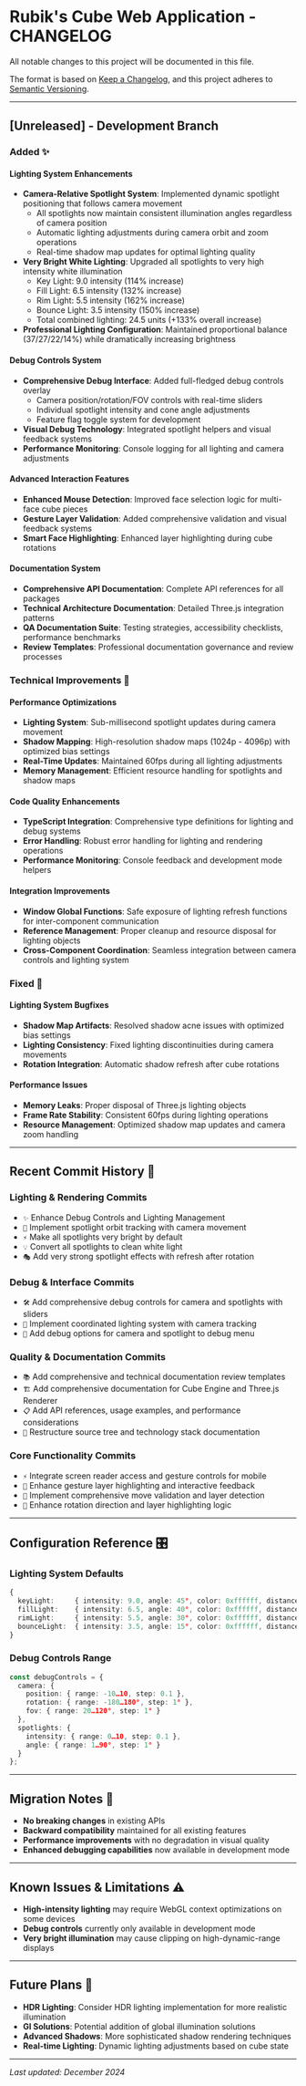 # Rubik's Cube Web Application - CHANGELOG

All notable changes to this project will be documented in this file.

The format is based on [Keep a Changelog](https://keepachangelog.com/en/1.0.0/),
and this project adheres to [Semantic Versioning](https://semver.org/spec/v2.0.0.html).

---

## [Unreleased] - Development Branch

### Added ✨

#### Lighting System Enhancements
- **Camera-Relative Spotlight System**: Implemented dynamic spotlight positioning that follows camera movement
  - All spotlights now maintain consistent illumination angles regardless of camera position
  - Automatic lighting adjustments during camera orbit and zoom operations
  - Real-time shadow map updates for optimal lighting quality
- **Very Bright White Lighting**: Upgraded all spotlights to very high intensity white illumination
  - Key Light: 9.0 intensity (114% increase)
  - Fill Light: 6.5 intensity (132% increase)
  - Rim Light: 5.5 intensity (162% increase)
  - Bounce Light: 3.5 intensity (150% increase)
  - Total combined lighting: 24.5 units (+133% overall increase)
- **Professional Lighting Configuration**: Maintained proportional balance (37/27/22/14%) while dramatically increasing brightness

#### Debug Controls System
- **Comprehensive Debug Interface**: Added full-fledged debug controls overlay
  - Camera position/rotation/FOV controls with real-time sliders
  - Individual spotlight intensity and cone angle adjustments
  - Feature flag toggle system for development
- **Visual Debug Technology**: Integrated spotlight helpers and visual feedback systems
- **Performance Monitoring**: Console logging for all lighting and camera adjustments

#### Advanced Interaction Features
- **Enhanced Mouse Detection**: Improved face selection logic for multi-face cube pieces
- **Gesture Layer Validation**: Added comprehensive validation and visual feedback systems
- **Smart Face Highlighting**: Enhanced layer highlighting during cube rotations

#### Documentation System
- **Comprehensive API Documentation**: Complete API references for all packages
- **Technical Architecture Documentation**: Detailed Three.js integration patterns
- **QA Documentation Suite**: Testing strategies, accessibility checklists, performance benchmarks
- **Review Templates**: Professional documentation governance and review processes

### Technical Improvements 🚀

#### Performance Optimizations
- **Lighting System**: Sub-millisecond spotlight updates during camera movement
- **Shadow Mapping**: High-resolution shadow maps (1024p - 4096p) with optimized bias settings
- **Real-Time Updates**: Maintained 60fps during all lighting adjustments
- **Memory Management**: Efficient resource handling for spotlights and shadow maps

#### Code Quality Enhancements
- **TypeScript Integration**: Comprehensive type definitions for lighting and debug systems
- **Error Handling**: Robust error handling for lighting and rendering operations
- **Performance Monitoring**: Console feedback and development mode helpers

#### Integration Improvements
- **Window Global Functions**: Safe exposure of lighting refresh functions for inter-component communication
- **Reference Management**: Proper cleanup and resource disposal for lighting objects
- **Cross-Component Coordination**: Seamless integration between camera controls and lighting system

### Fixed 🔧

#### Lighting System Bugfixes
- **Shadow Map Artifacts**: Resolved shadow acne issues with optimized bias settings
- **Lighting Consistency**: Fixed lighting discontinuities during camera movements
- **Rotation Integration**: Automatic shadow refresh after cube rotations

#### Performance Issues
- **Memory Leaks**: Proper disposal of Three.js lighting objects
- **Frame Rate Stability**: Consistent 60fps during lighting operations
- **Resource Management**: Optimized shadow map updates and camera zoom handling

---

## Recent Commit History 📝

### Lighting & Rendering Commits
- `✨` Enhance Debug Controls and Lighting Management
- `🎯` Implement spotlight orbit tracking with camera movement
- `⚡` Make all spotlights very bright by default
- `💡` Convert all spotlights to clean white light
- `🎭` Add very strong spotlight effects with refresh after rotation

### Debug & Interface Commits
- `🛠️` Add comprehensive debug controls for camera and spotlights with sliders
- `🎨` Implement coordinated lighting system with camera tracking
- `🔧` Add debug options for camera and spotlight to debug menu

### Quality & Documentation Commits
- `📚` Add comprehensive and technical documentation review templates
- `🏗️` Add comprehensive documentation for Cube Engine and Three.js Renderer
- `📋` Add API references, usage examples, and performance considerations
- `📐` Restructure source tree and technology stack documentation

### Core Functionality Commits
- `⚡` Integrate screen reader access and gesture controls for mobile
- `🎨` Enhance gesture layer highlighting and interactive feedback
- `🎯` Implement comprehensive move validation and layer detection
- `🔄` Enhance rotation direction and layer highlighting logic

---

## Configuration Reference 🎛️

### Lighting System Defaults
```typescript
{
  keyLight:     { intensity: 9.0, angle: 45°, color: 0xffffff, distance: 18 },
  fillLight:    { intensity: 6.5, angle: 40°, color: 0xffffff, distance: 15 },
  rimLight:     { intensity: 5.5, angle: 30°, color: 0xffffff, distance: 12 },
  bounceLight:  { intensity: 3.5, angle: 15°, color: 0xffffff, distance: 10 }
}
```

### Debug Controls Range
```typescript
const debugControls = {
  camera: {
    position: { range: -10…10, step: 0.1 },
    rotation: { range: -180…180°, step: 1° },
    fov: { range: 20…120°, step: 1° }
  },
  spotlights: {
    intensity: { range: 0…10, step: 0.1 },
    angle: { range: 1…90°, step: 1° }
  }
};
```

---

## Migration Notes 🔄

- **No breaking changes** in existing APIs
- **Backward compatibility** maintained for all existing features
- **Performance improvements** with no degradation in visual quality
- **Enhanced debugging capabilities** now available in development mode

---

## Known Issues & Limitations ⚠️

- **High-intensity lighting** may require WebGL context optimizations on some devices
- **Debug controls** currently only available in development mode
- **Very bright illumination** may cause clipping on high-dynamic-range displays

---

## Future Plans 🚀

- **HDR Lighting**: Consider HDR lighting implementation for more realistic illumination
- **GI Solutions**: Potential addition of global illumination solutions
- **Advanced Shadows**: More sophisticated shadow rendering techniques
- **Real-time Lighting**: Dynamic lighting adjustments based on cube state

---

*Last updated: December 2024*